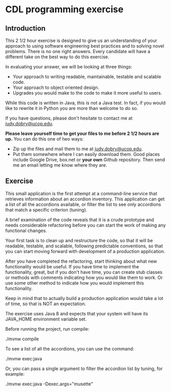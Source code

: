 # CDL programming exercise

## Introduction

This 2 1/2 hour exercise is designed to give us an understanding of your approach to using software engineering best practices and to solving novel problems.  There is no one right answers.  Every candidate will have a different take on the best way to do this exercise.  

In evaluating your answer, we will be looking at three things:
* Your approach to writing readable, maintainable, testable and scalable code.
* Your approach to object oriented design.
* Upgrades you would make to the code to make it more useful to users.

While this code is written in Java, this is not a Java test.  In fact, if you would like to rewrite it in Python you are more than welcome to do so.  

If you have questions, please don't hesitate to contact me at judy.dobry@ucop.edu.

**Please leave yourself time to get your files to me before 2 1/2 hours are up.** You can do this one of two ways:
* Zip up the files and mail them to me at judy.dobry@ucop.edu.
* Put them somewhere where I can easily download them.  Good places include Google Drive, box.net or **your own** Github repository.  Then send me an email letting me know where they are.

## Exercise
This small application is the first attempt at a command-line service that retrieves information about an accordion inventory. This application can get a list of all the accordions available, or filter the list to see only accordions that match a specific criterion (tuning).


A brief examination of the code reveals that it is a crude prototype and needs considerable refactoring before you can start the work of making any functional changes.

Your first task is to clean up and restructure the code, so that it will be readable, testable, and scalable, following predictable conventions, so that you can start moving forward with development of a production application.

After you have completed the refactoring, start thinking about what new functionality would be useful. If you have time to implement the functionality, great, but if you don't have time, you can create stub classes or methods with comments indicating how you would like them to work. Or use some other method to indicate how you would implement this functionality.

Keep in mind that to actually build a production application would take a lot of time, so that is NOT an expectation.

The exercise uses Java 8 and expects that your system will have its JAVA_HOME environment variable set. 

Before running the project, run compile:

./mvnw compile

To see a list of all the accordions, you can use the command:

./mvnw exec:java

Or, you can pass a single argument to filter the accordion list by tuning, for example:

./mvnw exec:java -Dexec.args="musette"
